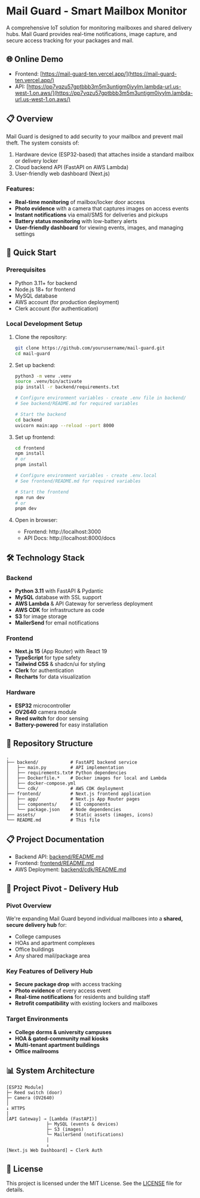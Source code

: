 # Mail Guard - Smart Mailbox Monitor

A comprehensive IoT solution for monitoring mailboxes and shared delivery hubs. Mail Guard provides real-time notifications, image capture, and secure access tracking for your packages and mail.

## 🌐 Online Demo

- Frontend: [https://mail-guard-ten.vercel.app/](https://mail-guard-ten.vercel.app/)
- API: [https://pp7vqzu57gptbbb3m5m3untjgm0iyylm.lambda-url.us-west-1.on.aws/](https://pp7vqzu57gptbbb3m5m3untjgm0iyylm.lambda-url.us-west-1.on.aws/)

## 📋 Overview

Mail Guard is designed to add security to your mailbox and prevent mail theft. The system consists of:

1. Hardware device (ESP32-based) that attaches inside a standard mailbox or delivery locker
2. Cloud backend API (FastAPI on AWS Lambda)
3. User-friendly web dashboard (Next.js)

### Features:

- **Real-time monitoring** of mailbox/locker door access
- **Photo evidence** with a camera that captures images on access events
- **Instant notifications** via email/SMS for deliveries and pickups
- **Battery status monitoring** with low-battery alerts
- **User-friendly dashboard** for viewing events, images, and managing settings

## 🚀 Quick Start

### Prerequisites

- Python 3.11+ for backend
- Node.js 18+ for frontend
- MySQL database
- AWS account (for production deployment)
- Clerk account (for authentication)

### Local Development Setup

1. Clone the repository:

   ```bash
   git clone https://github.com/yourusername/mail-guard.git
   cd mail-guard
   ```

2. Set up backend:

   ```bash
   python3 -m venv .venv
   source .venv/bin/activate
   pip install -r backend/requirements.txt

   # Configure environment variables - create .env file in backend/
   # See backend/README.md for required variables

   # Start the backend
   cd backend
   uvicorn main:app --reload --port 8000
   ```

3. Set up frontend:

   ```bash
   cd frontend
   npm install
   # or
   pnpm install

   # Configure environment variables - create .env.local
   # See frontend/README.md for required variables

   # Start the frontend
   npm run dev
   # or
   pnpm dev
   ```

4. Open in browser:
   - Frontend: http://localhost:3000
   - API Docs: http://localhost:8000/docs

## 🛠️ Technology Stack

### Backend

- **Python 3.11** with FastAPI & Pydantic
- **MySQL** database with SSL support
- **AWS Lambda** & API Gateway for serverless deployment
- **AWS CDK** for infrastructure as code
- **S3** for image storage
- **MailerSend** for email notifications

### Frontend

- **Next.js 15** (App Router) with React 19
- **TypeScript** for type safety
- **Tailwind CSS** & shadcn/ui for styling
- **Clerk** for authentication
- **Recharts** for data visualization

### Hardware

- **ESP32** microcontroller
- **OV2640** camera module
- **Reed switch** for door sensing
- **Battery-powered** for easy installation

## 📁 Repository Structure

```
.
├── backend/            # FastAPI backend service
│   ├── main.py         # API implementation
│   ├── requirements.txt# Python dependencies
│   ├── Dockerfile.*    # Docker images for local and Lambda
│   ├── docker-compose.yml
│   └── cdk/            # AWS CDK deployment
├── frontend/           # Next.js frontend application
│   ├── app/            # Next.js App Router pages
│   ├── components/     # UI components
│   └── package.json    # Node dependencies
├── assets/             # Static assets (images, icons)
└── README.md           # This file
```

## 📋 Project Documentation

- Backend API: [backend/README.md](backend/README.md)
- Frontend: [frontend/README.md](frontend/README.md)
- AWS Deployment: [backend/cdk/README.md](backend/cdk/README.md)

## 🔄 Project Pivot - Delivery Hub

### Pivot Overview

We're expanding Mail Guard beyond individual mailboxes into a **shared, secure delivery hub** for:

- College campuses
- HOAs and apartment complexes
- Office buildings
- Any shared mail/package area

### Key Features of Delivery Hub

- **Secure package drop** with access tracking
- **Photo evidence** of every access event
- **Real-time notifications** for residents and building staff
- **Retrofit compatibility** with existing lockers and mailboxes

### Target Environments

- **College dorms & university campuses**
- **HOA & gated-community mail kiosks**
- **Multi-tenant apartment buildings**
- **Office mailrooms**

## 📊 System Architecture

```
[ESP32 Module]
├─ Reed switch (door)
├─ Camera (OV2640)
│
↓ HTTPS
│
[API Gateway] → [Lambda (FastAPI)]
               ├─ MySQL (events & devices)
               ├─ S3 (images)
               └─ MailerSend (notifications)
               │
               ↓
[Next.js Web Dashboard] ← Clerk Auth
```

## 📄 License

This project is licensed under the MIT License. See the [LICENSE](LICENSE) file for details.

